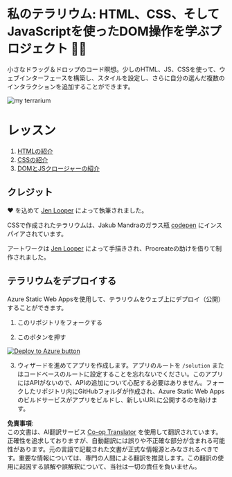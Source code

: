 <!--
CO_OP_TRANSLATOR_METADATA:
{
  "original_hash": "7965cd2bc5dc92ad888dc4c6ab2ab70a",
  "translation_date": "2025-08-23T22:23:43+00:00",
  "source_file": "3-terrarium/README.md",
  "language_code": "ja"
}
-->
# 私のテラリウム: HTML、CSS、そしてJavaScriptを使ったDOM操作を学ぶプロジェクト 🌵🌱

小さなドラッグ＆ドロップのコード瞑想。少しのHTML、JS、CSSを使って、ウェブインターフェースを構築し、スタイルを設定し、さらに自分の選んだ複数のインタラクションを追加することができます。

![my terrarium](../../../3-terrarium/images/screenshot_gray.png)

# レッスン

1. [HTMLの紹介](./1-intro-to-html/README.md)
2. [CSSの紹介](./2-intro-to-css/README.md)
3. [DOMとJSクロージャーの紹介](./3-intro-to-DOM-and-closures/README.md)

## クレジット

♥️ を込めて [Jen Looper](https://www.twitter.com/jenlooper) によって執筆されました。

CSSで作成されたテラリウムは、Jakub Mandraのガラス瓶 [codepen](https://codepen.io/Rotarepmi/pen/rjpNZY) にインスパイアされています。

アートワークは [Jen Looper](http://jenlooper.com) によって手描きされ、Procreateの助けを借りて制作されました。

## テラリウムをデプロイする

Azure Static Web Appsを使用して、テラリウムをウェブ上にデプロイ（公開）することができます。

1. このリポジトリをフォークする

2. このボタンを押す

[![Deploy to Azure button](https://aka.ms/deploytoazurebutton)](https://portal.azure.com/?feature.customportal=false&WT.mc_id=academic-77807-sagibbon#create/Microsoft.StaticApp)

3. ウィザードを進めてアプリを作成します。アプリのルートを `/solution` またはコードベースのルートに設定することを忘れないでください。このアプリにはAPIがないので、APIの追加について心配する必要はありません。フォークしたリポジトリ内にGitHubフォルダが作成され、Azure Static Web Appsのビルドサービスがアプリをビルドし、新しいURLに公開するのを助けます。

**免責事項**:  
この文書は、AI翻訳サービス [Co-op Translator](https://github.com/Azure/co-op-translator) を使用して翻訳されています。正確性を追求しておりますが、自動翻訳には誤りや不正確な部分が含まれる可能性があります。元の言語で記載された文書が正式な情報源とみなされるべきです。重要な情報については、専門の人間による翻訳を推奨します。この翻訳の使用に起因する誤解や誤解釈について、当社は一切の責任を負いません。